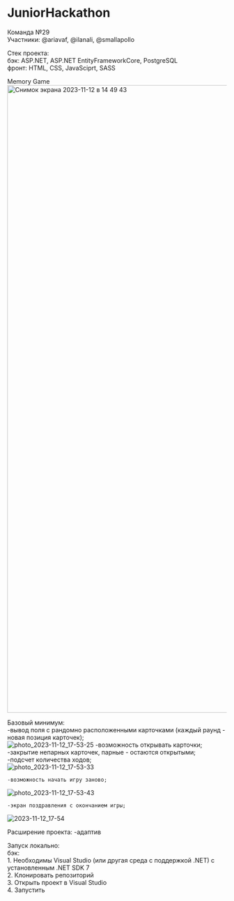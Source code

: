 # JuniorHackathon
Команда №29  
Участники: @ariavaf, @ilanali, @smallapollo  


Стек проекта:  
     бэк: ASP.NET, ASP.NET EntityFrameworkCore, PostgreSQL  
     фронт: HTML, CSS, JavaSciprt, SASS  

Memory Game
<img width="1440" alt="Снимок экрана 2023-11-12 в 14 49 43" src="https://github.com/ariadnaafanaskina/JuniorHackathon/assets/64545922/76f50ecf-8555-4607-b6d8-65f34526c886">

Базовый минимум:  
    -вывод поля с рандомно расположенными карточками (каждый раунд - новая позиция карточек);  
      ![photo_2023-11-12_17-53-25](https://github.com/ariadnaafanaskina/JuniorHackathon/assets/112199994/d131bdaa-e82f-49a8-a5b6-393c752cfb33)
    -возможность открывать карточки;  
    -закрытие непарных карточек, парные - остаются открытыми;  
    -подсчет количества ходов;  
    ![photo_2023-11-12_17-53-33](https://github.com/ariadnaafanaskina/JuniorHackathon/assets/112199994/1f2ae660-56a7-4e8d-8344-7e5e31052f6b)

    -возможность начать игру заново;  
  ![photo_2023-11-12_17-53-43](https://github.com/ariadnaafanaskina/JuniorHackathon/assets/112199994/b6171702-d53b-473f-9db2-996babb4a645)

    -экран поздравления с окончанием игры;  
![2023-11-12_17-54](https://github.com/ariadnaafanaskina/JuniorHackathon/assets/112199994/393f27ee-e784-437c-8990-14284236b4b3)

   
 Расширение проекта:
   -адаптив

   Запуск локально:  
     бэк:  
        1. Необходимы Visual Studio (или другая среда с поддержкой .NET) с установленным .NET SDK 7  
        2. Клонировать репозиторий  
        3. Открыть проект в Visual Studio  
        4. Запустить  
        
